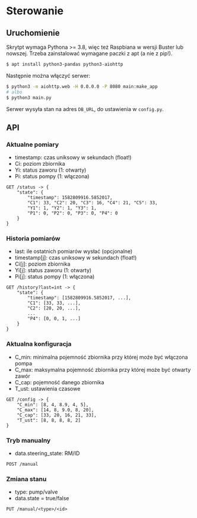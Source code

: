 # Sterowanie

## Uruchomienie

Skrytpt wymaga Pythona >= 3.8, więc też Raspbiana w wersji Buster lub nowszej.
Trzeba zainstalować wymagane paczki z apt (a nie z pip!).

```bash
$ apt install python3-pandas python3-aiohttp
```

Następnie można włączyć serwer:

```bash
$ python3 -m aiohttp.web -H 0.0.0.0 -P 8080 main:make_app
# albo
$ python3 main.py
```

Serwer wysyła stan na adres `DB_URL`, do ustawienia w `config.py`.

## API

### Aktualne pomiary

- timestamp: czas uniksowy w sekundach (float!)
- Ci: poziom zbiornika
- Yi: status zaworu (1: otwarty)
- Pi: status pompy (1: włączona)

```
GET /status -> {
    "state": {
        "timestamp": 1582809916.5852017,
        "C1": 33, "C2": 20, "C3": 16, "C4": 21, "C5": 33,
        "Y1": 1, "Y2": 1, "Y3": 1,
        "P1": 0, "P2": 0, "P3": 0, "P4": 0
    }
}
```

### Historia pomiarów

- last: ile ostatnich pomiarów wysłać (opcjonalne)
- timestamp[j]: czas uniksowy w sekundach (float!)
- Ci[j]: poziom zbiornika
- Yi[j]: status zaworu (1: otwarty)
- Pi[j]: status pompy (1: włączona)

```
GET /history?last=int -> {
    "state": {
        "timestamp": [1582809916.5852017, ...],
        "C1": [33, 33, ...],
        "C2": [20, 20, ...],
        ...
        "P4": [0, 0, 1, ...]
    }
}
```

### Aktualna konfiguracja

- C_min: minimalna pojemność zbiornika przy której może być włączona pompa
- C_max: maksymalna pojemność zbiornika przy której może być otwarty zawór
- C_cap: pojemność danego zbiornika
- T_ust: ustawienia czasowe

```
GET /config -> {
    "C_min": [8, 4, 8.9, 4, 5],
    "C_max": [14, 8, 9.0, 8, 20],
    "C_cap": [33, 20, 16, 21, 33],
    "T_ust": [8, 8, 8, 8, 2]
}
```

### Tryb manualny

- data.steering_state: RM/ID

```
POST /manual
```

### Zmiana stanu

- type: pump/valve
- data.state = true/false

```
PUT /manual/<type>/<id>
```
